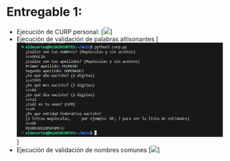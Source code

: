 # Entregable 1: 

* Ejecución de CURP personal:
[<img src="VALIDACIONESPERSONAL.png">]
* Ejecución de validación de palabras altisonantes
[<img src="VALIDACIONALTISONANTES.png">]
* Ejecución de validación de nombres comunes
[<img src="VALIDACIONESCOMUNES.png">]
